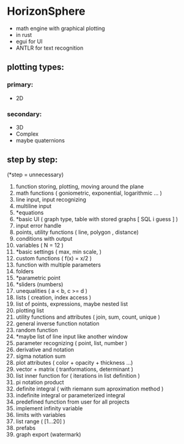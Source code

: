 # HorizonSphere

 - math engine with graphical plotting
 - in rust
 - egui for UI
 - ANTLR for text recognition

## plotting types:

### primary:
  - 2D

### secondary:
  - 3D
  - Complex
  - maybe quaternions




## step by step: 
(*step = unnecessary)

1. function storing, plotting, moving around the plane
2. math functions ( goniometric, exponential, logarithmic ... )
3. line input, input recognizing
4. multiline input
5. *equations
6. *basic UI ( graph type, table with stored graphs [ SQL i guess ] )
7. input error handle
8. points, utility functions ( line, polygon , distance)
9. conditions with output
10. variables ( N = 12 )
11. *basic settings ( max, min scale, )
12. custom functions ( f(x) = x/2 )
13. function with multiple parameters
14. folders
15. *parametric point
16. *sliders (numbers)
17. unequalities ( a < b, c >= d )
18. lists ( creation, index access )
19. list of points, expressions, maybe nested list
20. plotting list
21. utility functions and attributes ( join, sum, count, unique )
22. general inverse function notation
23. random function
24. *maybe list of line input like another window
25. parameter recognizing ( point, list, number )
26. derivative and notation
27. sigma notation sum
28. plot attributes ( color + opacity + thickness ...)
29. vector + matrix ( tranformations, determinant )
30. list inner function for ( iterations in list definition )
31. pi notation product 
32. definite integral ( with riemann sum aproximation method )
33. indefinite integral or parameterized integral
34. predefined function from user for all projects
35. implement infinity variable
36. limits with variables
37. list range ( [1...20] )
38. prefabs
39. graph export (watermark)
